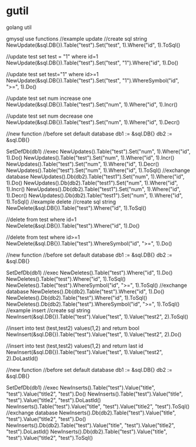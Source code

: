 # gutil
golang util

gmysql use functions
//example update
//create sql string
NewUpdate(&sql.DB{}).Table("test").Set("test", 1).Where("id", 1).ToSql()

//update test set test = "1" where id=1
NewUpdate(&sql.DB{}).Table("test").Set("test", "1").Where("id", 1).Do()

//update test set test="1" where id>=1
NewUpdate(&sql.DB{}).Table("test").Set("test", "1").WhereSymbol("id", ">=", 1).Do()

//update test set num increase one
NewUpdate(&sql.DB{}).Table("test").Set("num", 1).Where("id", 1).Incr()

//update test set num decrease one
NewUpdate(&sql.DB{}).Table("test").Set("num", 1).Where("id", 1).Decr()

//new function
//before set default database
db1 := &sql.DB{}
db2 := &sql.DB{}

SetDefDb(db1)
//exec
NewUpdates().Table("test").Set("num", 1).Where("id", 1).Do()
NewUpdates().Table("test").Set("num", 1).Where("id", 1).Incr()
NewUpdates().Table("test").Set("num", 1).Where("id", 1).Decr()
NewUpdates().Table("test").Set("num", 1).Where("id", 1).ToSql()
//exchange database
NewUpdates().Db(db2).Table("test1").Set("num", 1).Where("id", 1).Do()
NewUpdates().Db(db2).Table("test1").Set("num", 1).Where("id", 1).Incr()
NewUpdates().Db(db2).Table("test1").Set("num", 1).Where("id", 1).Decr()
NewUpdates().Db(db2).Table("test1").Set("num", 1).Where("id", 1).ToSql()
//example delete
//create sql string
NewDelete(&sql.DB{}).Table("test").Where("id", 1).ToSql()

//delete from test where id=1
NewDelete(&sql.DB{}).Table("test").Where("id", 1).Do()

//delete from test where id>=1
NewDelete(&sql.DB{}).Table("test").WhereSymbol("id", ">=", 1).Do()

//new function
//before set default database
db1 := &sql.DB{}
db2 := &sql.DB{}

SetDefDb(db1)
//exec
NewDeletes().Table("test").Where("id", 1).Do()
NewDeletes().Table("test").Where("id", 1).ToSql()
NewDeletes().Table("test").WhereSymbol("id", ">=", 1).ToSql()
//exchange database
NewDeletes().Db(db2).Table("test").Where("id", 1).Do()
NewDeletes().Db(db2).Table("test").Where("id", 1).ToSql()
NewDeletes().Db(db2).Table("test").WhereSymbol("id", ">=", 1).ToSql()
//example insert
//create sql string
NewInsert(&sql.DB{}).Table("test").Value("test", 1).Value("test2", 2).ToSql()

//insert into test (test,test2) values(1,2) and return bool
NewInsert(&sql.DB{}).Table("test").Value("test", 1).Value("test2", 2).Do()

//insert into test (test,test2) values(1,2) and return last id
NewInsert(&sql.DB{}).Table("test").Value("test", 1).Value("test2", 2).DoLastId()

//new function
//before set default database
db1 := &sql.DB{}
db2 := &sql.DB{}

SetDefDb(db1)
//exec
NewInserts().Table("test").Value("title", "test").Value("title2", "test").Do()
NewInserts().Table("test").Value("title", "test").Value("title2", "test").DoLastId()
NewInserts().Table("test").Value("title", "test").Value("title2", "test").ToSql()
//exchange database
NewInserts().Db(db2).Table("test").Value("title", "test").Value("title2", "test").Do()
NewInserts().Db(db2).Table("test").Value("title", "test").Value("title2", "test").DoLastId()
NewInserts().Db(db2).Table("test").Value("title", "test").Value("title2", "test").ToSql()



